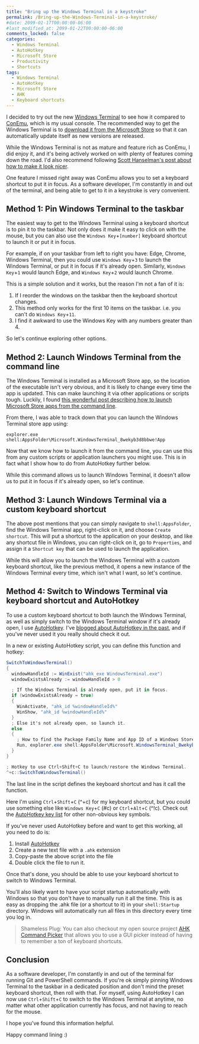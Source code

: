 ```yaml
---
title: "Bring up the Windows Terminal in a keystroke"
permalink: /Bring-up-the-Windows-Terminal-in-a-keystroke/
#date: 2099-01-17T00:00:00-06:00
#last_modified_at: 2099-01-22T00:00:00-06:00
comments_locked: false
categories:
  - Windows Terminal
  - AutoHotkey
  - Microsoft Store
  - Productivity
  - Shortcuts
tags:
  - Windows Terminal
  - AutoHotkey
  - Microsoft Store
  - AHK
  - Keyboard shortcuts
---
```


I decided to try out the new [Windows Terminal](https://github.com/microsoft/terminal) to see how it compared to [ConEmu](https://conemu.github.io), which is my usual console.
The recommended way to get the Windows Terminal is to [download it from the Microsoft Store](https://www.microsoft.com/en-us/p/windows-terminal/9n0dx20hk701) so that it can automatically update itself as new versions are released.

While the Windows Terminal is not as mature and feature rich as ConEmu, I did enjoy it, and it's being actively worked on with plenty of features coming down the road.
I'd also recommend following [Scott Hanselman's post about how to make it look nicer](https://www.hanselman.com/blog/HowToMakeAPrettyPromptInWindowsTerminalWithPowerlineNerdFontsCascadiaCodeWSLAndOhmyposh.aspx).

One feature I missed right away was ConEmu allows you to set a keyboard shortcut to put it in focus.
As a software developer, I'm constantly in and out of the terminal, and being able to get to it in a keystroke is very convenient.

## Method 1: Pin Windows Terminal to the taskbar

The easiest way to get to the Windows Terminal using a keyboard shortcut is to pin it to the taskbar.
Not only does it make it easy to click on with the mouse, but you can also use the `Windows Key`+`[number]` keyboard shortcut to launch it or put it in focus.

For example, if on your taskbar from left to right you have: Edge, Chrome, Windows Terminal, then you could use `Windows Key`+`3` to launch the Windows Terminal, or put it in focus if it's already open.
Similarly, `Windows Key`+`1` would launch Edge, and `Windows Key`+`2` would launch Chrome.

This is a simple solution and it works, but the reason I'm not a fan of it is:

1. If I reorder the windows on the taskbar then the keyboard shortcut changes.
1. This method only works for the first 10 items on the taskbar. i.e. you can't do `Windows Key`+`11`.
1. I find it awkward to use the Windows Key with any numbers greater than 4.

So let's continue exploring other options.

## Method 2: Launch Windows Terminal from the command line

The Windows Terminal is installed as a Microsoft Store app, so the location of the executable isn't very obvious, and it is likely to change every time the app is updated.
This can make launching it via other applications or scripts tough.
Luckily, I found [this wonderful post describing how to launch Microsoft Store apps from the command line](https://answers.microsoft.com/en-us/windows/forum/windows_10-windows_store/starting-windows-10-store-app-from-the-command/836354c5-b5af-4d6c-b414-80e40ed14675).

From there, I was able to track down that you can launch the Windows Terminal store app using:

```text
explorer.exe shell:AppsFolder\Microsoft.WindowsTerminal_8wekyb3d8bbwe!App
```

Now that we know how to launch it from the command line, you can use this from any custom scripts or application launchers you might use.
This is in fact what I show how to do from AutoHotkey further below.

While this command allows us to launch Windows Terminal, it doesn't allow us to put it in focus if it's already open, so let's continue.

## Method 3: Launch Windows Terminal via a custom keyboard shortcut

The above post mentions that you can simply navigate to `shell:AppsFolder`, find the Windows Terminal app, right-click on it, and choose `Create shortcut`.
This will put a shortcut to the application on your desktop, and like any shortcut file in Windows, you can right-click on it, go to `Properties`, and assign it a `Shortcut key` that can be used to launch the application.

While this will allow you to launch the Windows Terminal with a custom keyboard shortcut, like the previous method, it opens a new instance of the Windows Terminal every time, which isn't what I want, so let's continue.

## Method 4: Switch to Windows Terminal via keyboard shortcut and AutoHotkey

To use a custom keyboard shortcut to both launch the Windows Terminal, as well as simply switch to the Windows Terminal window if it's already open, I use [AutoHotkey](https://www.autohotkey.com).
I've [blogged about AutoHotkey in the past](https://blog.danskingdom.com/categories/#autohotkey), and if you've never used it you really should check it out.

In a new or existing AutoHotkey script, you can define this function and hotkey:

```csharp
SwitchToWindowsTerminal()
{
  windowHandleId := WinExist("ahk_exe WindowsTerminal.exe")
  windowExistsAlready := windowHandleId > 0

  ; If the Windows Terminal is already open, put it in focus.
  if (windowExistsAlready = true)
  {
    WinActivate, "ahk_id %windowHandleId%"
    WinShow, "ahk_id %windowHandleId%"
  }
  ; Else it's not already open, so launch it.
  else
  {
    ; How to find the Package Family Name and App ID of a Windows Store app to launch it from the command line: https://answers.microsoft.com/en-us/windows/forum/windows_10-windows_store/starting-windows-10-store-app-from-the-command/836354c5-b5af-4d6c-b414-80e40ed14675
    Run, explorer.exe shell:AppsFolder\Microsoft.WindowsTerminal_8wekyb3d8bbwe!App
  }
}

; Hotkey to use Ctrl+Shift+C to launch/restore the Windows Terminal.
^+c::SwitchToWindowsTerminal()
```

The last line in the script defines the keyboard shortcut and has it call the function.

Here I'm using `Ctrl`+`Shift`+`C` (^+c) for my keyboard shortcut, but you could use something else like `Windows Key`+`C` (#c) or `Ctrl`+`Alt`+`C` (^!c).
Check out the [AutoHotkey key list](https://www.autohotkey.com/docs/KeyList.htm) for other non-obvious key symbols.

If you've never used AutoHotkey before and want to get this working, all you need to do is:

1. Install [AutoHotkey](https://www.autohotkey.com)
1. Create a new text file with a `.ahk` extension
1. Copy-paste the above script into the file
1. Double click the file to run it.

Once that's done, you should be able to use your keyboard shortcut to switch to Windows Terminal.

You'll also likely want to have your script startup automatically with Windows so that you don't have to manually run it all the time.
This is as easy as dropping the .ahk file (or a shortcut to it) in your `shell:Startup` directory.
Windows will automatically run all files in this directory every time you log in.

> Shameless Plug: You can also checkout my open source project [AHK Command Picker](https://github.com/deadlydog/AHKCommandPicker) that allows you to use a GUI picker instead of having to remember a ton of keyboard shortcuts.

## Conclusion

As a software developer, I'm constantly in and out of the terminal for running Git and PowerShell commands.
If you're ok simply pinning Windows Terminal to the taskbar in a dedicated position and don't mind the preset keyboard shortcut, then roll with that.
For myself, using AutoHotkey I can now use `Ctrl`+`Shift`+`C` to switch to the Windows Terminal at anytime, no matter what other application currently has focus, and not having to reach for the mouse.

I hope you've found this information helpful.

Happy command lining :)
